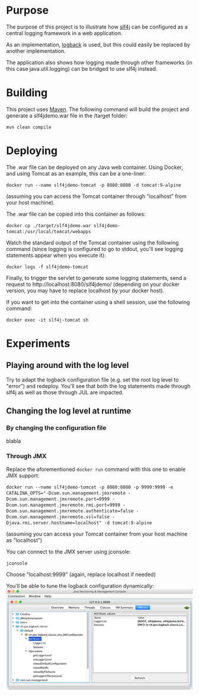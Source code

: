 # Purpose

The purpose of this project is to illustrate how [slf4j](http://www.slf4j.org) can be configured as a central logging framework in a web application. 

As an implementation, [logback](http://logback.qos.ch/) is used, but this could easily be replaced by another implementation.

The application also shows how logging made through other frameworks (in this case java.util.logging) can be bridged to use slf4j instead.

# Building

This project uses [Maven](https://maven.apache.org/). The following command will build the project and generate a slf4jdemo.war file in the /target folder:

```
mvn clean compile
```

# Deploying

The .war file can be deployed on any Java web container. Using Docker, and using Tomcat as an example, this can be a one-liner:

```
docker run --name slf4jdemo-tomcat -p 8080:8080 -d tomcat:9-alpine
```

(assuming you can access the Tomcat container through "localhost" from your host machine).

The .war file can be copied into this container as follows:

```
docker cp ./target/slf4jdemo.war slf4jdemo-tomcat:/usr/local/tomcat/webapps
```

Watch the standard output of the Tomcat container using the following command (since logging is configured to go to stdout, you'll see logging statements appear when you execute it):

```
docker logs -f slf4jdemo-tomcat
```

Finally, to trigger the servlet to generate some logging statements, send a request to http://localhost:8080/slf4jdemo/ (depending on your docker version, you may have to replace localhost by your docker host).

If you want to get into the container using a shell session, use the following command:

```
docker exec -it slf4j-tomcat sh
```

# Experiments

## Playing around with the log level
Try to adapt the logback configuration file (e.g. set the root log level to "error") and redeploy. You'll see that both the log statements made through slf4j as well as those through JUL are impacted.

## Changing the log level at runtime

### By changing the configuration file

blabla

### Through JMX

Replace the aforementioned `docker run` command with this one to enable JMX support:

```
docker run --name slf4jdemo-tomcat -p 8080:8080 -p 9999:9999 -e CATALINA_OPTS="-Dcom.sun.management.jmxremote -Dcom.sun.management.jmxremote.port=9999 -Dcom.sun.management.jmxremote.rmi.port=9999 -Dcom.sun.management.jmxremote.authenticate=false -Dcom.sun.management.jmxremote.ssl=false -Djava.rmi.server.hostname=localhost" -d tomcat:9-alpine
```

(assuming you can access your Tomcat container from your host machine as "localhost")

You can connect to the JMX server using jconsole:

```
jconsole
```

Choose "localhost:9999" (again, replace localhost if needed)

You'll be able to tune the logback configuration dynamically:
![jconsole](jconsole.png)



